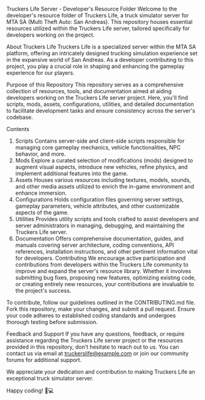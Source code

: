 Truckers Life Server - Developer's Resource Folder
Welcome to the developer's resource folder of Truckers Life, a truck simulator server for MTA SA (Multi Theft Auto: San Andreas). This repository houses essential resources utilized within the Truckers Life server, tailored specifically for developers working on the project.

About Truckers Life
Truckers Life is a specialized server within the MTA SA platform, offering an intricately designed trucking simulation experience set in the expansive world of San Andreas. As a developer contributing to this project, you play a crucial role in shaping and enhancing the gameplay experience for our players.

Purpose of this Repository
This repository serves as a comprehensive collection of resources, tools, and documentation aimed at aiding developers working on the Truckers Life server project. Here, you'll find scripts, mods, assets, configurations, utilities, and detailed documentation to facilitate development tasks and ensure consistency across the server's codebase.

Contents
1. Scripts
Contains server-side and client-side scripts responsible for managing core gameplay mechanics, vehicle functionalities, NPC behavior, and more.
2. Mods
Explore a curated selection of modifications (mods) designed to augment visual aspects, introduce new vehicles, refine physics, and implement additional features into the game.
3. Assets
Houses various resources including textures, models, sounds, and other media assets utilized to enrich the in-game environment and enhance immersion.
4. Configurations
Holds configuration files governing server settings, gameplay parameters, vehicle attributes, and other customizable aspects of the game.
5. Utilities
Provides utility scripts and tools crafted to assist developers and server administrators in managing, debugging, and maintaining the Truckers Life server.
6. Documentation
Offers comprehensive documentation, guides, and manuals covering server architecture, coding conventions, API references, installation instructions, and other pertinent information vital for developers.
Contributing
We encourage active participation and contributions from developers within the Truckers Life community to improve and expand the server's resource library. Whether it involves submitting bug fixes, proposing new features, optimizing existing code, or creating entirely new resources, your contributions are invaluable to the project's success.

To contribute, follow our guidelines outlined in the CONTRIBUTING.md file. Fork this repository, make your changes, and submit a pull request. Ensure your code adheres to established coding standards and undergoes thorough testing before submission.

Feedback and Support
If you have any questions, feedback, or require assistance regarding the Truckers Life server project or the resources provided in this repository, don't hesitate to reach out to us. You can contact us via email at truckerslife@example.com or join our community forums for additional support.

We appreciate your dedication and contribution to making Truckers Life an exceptional truck simulator server.

Happy coding! 🚛💻
